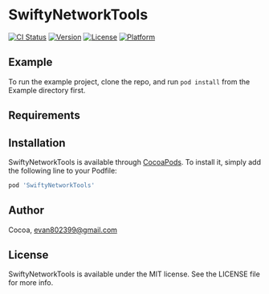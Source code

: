 # SwiftyNetworkTools

[![CI Status](https://img.shields.io/travis/Cocoa/SwiftyNetworkTools.svg?style=flat)](https://travis-ci.org/Cocoa/SwiftyNetworkTools)
[![Version](https://img.shields.io/cocoapods/v/SwiftyNetworkTools.svg?style=flat)](https://cocoapods.org/pods/SwiftyNetworkTools)
[![License](https://img.shields.io/cocoapods/l/SwiftyNetworkTools.svg?style=flat)](https://cocoapods.org/pods/SwiftyNetworkTools)
[![Platform](https://img.shields.io/cocoapods/p/SwiftyNetworkTools.svg?style=flat)](https://cocoapods.org/pods/SwiftyNetworkTools)

## Example

To run the example project, clone the repo, and run `pod install` from the Example directory first.

## Requirements

## Installation

SwiftyNetworkTools is available through [CocoaPods](https://cocoapods.org). To install
it, simply add the following line to your Podfile:

```ruby
pod 'SwiftyNetworkTools'
```

## Author

Cocoa, evan802399@gmail.com

## License

SwiftyNetworkTools is available under the MIT license. See the LICENSE file for more info.
